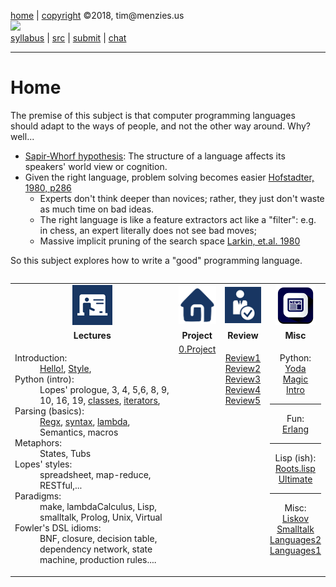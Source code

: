 [home](http://tiny.cc/plm18) |
[copyright](https://github.com/txt/plm18/blob/master/LICENSE.md) &copy;2018, tim&commat;menzies.us
<br>
[<img width=900 src="https://raw.githubusercontent.com/txt/plm18/master/img/banner.png">](http://tiny.cc/plm18)<br>
[syllabus](https://github.com/txt/plm18/blob/master/doc/syllabus.md) |
[src](https://github.com/txt/plm18/tree/master/src) |
[submit](http://tiny.cc/plm18give) |
[chat](https://plm18.slack.com/)


______



# Home

The premise of this subject is that computer programming languages should adapt to the ways of people, and not the other way around. Why? well...

- [Sapir-Whorf hypothesis](https://en.wikipedia.org/wiki/Linguistic_relativity#Programming_languages): The structure of a language affects its speakers' world view or cognition.
- Given the right language, problem solving becomes easier [Hofstadter, 1980, p286](https://en.wikipedia.org/wiki/G%C3%B6del,_Escher,_Bach)
   - Experts don't think deeper than novices; rather, they just don't waste as much time on bad ideas.
   - The right language is like a  feature extractors act like a "filter": e.g. in chess, an expert literally does not see bad moves;
   - Massive implicit pruning of the search space [Larkin, et.al. 1980](http://digitalcollections.library.cmu.edu/awweb/awarchive?type=file&item=33886)

So this subject explores how to write a "good" programming language.

<table width="100%" border=0 align=right>
<tr>
<td align=center><img  src="img/lectures.gif"></td>
<td align=center><img  src="img/homework.png"></td>
<td align=center><img  src="img/review.gif"></td>
<td align=center><img  src="img/news.png"></td>
</tr>
<tr>
<td align=center><b>Lectures</b></td>
<td align=center><b>Project</b>
</td><td align=center><b>Review </td>
<td align=center><b>Misc</b> </td>
</tr>
<tr>
<td valign=top  xwidth="100px">

<!-- -------------------------------- -->
<dl>
<dt>
Introduction:
<dd>
<a href="doc/lecture0.md">Hello!</a>,
<a href="doc/style.md">Style</a>,

<dt>
Python (intro):
<dd> Lopes' prologue, 3, 4, 5,6,  8, 9, 10, 16, 19, 
<a href="http://openbookproject.net/thinkcs/python/english3e/classes_and_objects_I.html">classes</a>,
<a href="http://anandology.com/python-practice-book/iterators.html">iterators</a>,
<dt>
Parsing (basics):
<dd>
<a href="doc/re.md">Regx</a>,  				      
<a href="doc/syntax.md">syntax</a>,  			      
<a href="doc/lambda.md">lambda</a>,  		      
Semantics,						      
macros
<dt>
Metaphors:
<dd>States, Tubs
<dt>
Lopes' styles:
 <dd>  spreadsheet, map-reduce, RESTful,...
<dt>
Paradigms:
<dd>make, lambdaCalculus, Lisp, smalltalk, Prolog, Unix, Virtual
<dt>
Fowler's DSL idioms:
  <dd>  BNF, closure, decision table, dependency network, state machine, production rules....
</dl>


<!-- -------------------------------- -->

</td><td align=center valign=top xwidth="100px">
<a href="doc/project.md">0.Project</a>

</td>
<td align=center   valign=top xwidth="100px">
   
<a href="doc/review1.md">Review1</a><br>
<a href="doc/review2.md">Review2</a><br>
<a href="doc/review3.md">Review3</a><br>
<a href="doc/review4.md">Review4</a><br>
<a href="doc/review5.md">Review5</a><br>
   
</td>
<td align=center valign=top  xwidth="100px">
<p>Python: <br>
<a href="https://norvig.com/python-iaq.html">Yoda</a><br>
<a href="https://www.python-course.eu/python3_magic_methods.php">Magic</a><br>
<a href="http://greenteapress.com/thinkpython2/html/index.html">Intro</a>
<hr>
Fun:<br>
<a href="https://www.youtube.com/watch?v=rRbY3TMUcgQ">Erlang</a><br>
<hr>
Lisp (ish):<br>
<a href="http://www.paulgraham.com/rootsoflisp.html">Roots.lisp</a><br>
<a href="http://library.readscheme.org/page1.html">Ultimate</a><br>
<hr>
Misc:<br>
<a href="https://www.youtube.com/watch?v=qAKrMdUycb8">Liskov</a><br>
<a href="https://www.youtube.com/watch?v=AuXCc7WSczM">Smalltalk</a><br>
<a href="http://unbox.org/doc/Seven%20More%20Languages%20in%20Seven%20Weeks.pdf">Languages2</a><br>
<a href="http://unbox.org/doc/Seven%20Languages%20in%20Seven%20Weeks%20A%20Pragmatic%20Guide%20to%20Learning%20Programming%20Languages.pdf">Languages1</a>
</p>
</td>
</tr>

</table>
